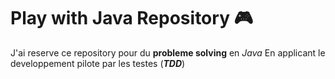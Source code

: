 # Play with Java Repository 🎮

J'ai reserve ce repository pour du **probleme solving** en *Java*
En applicant le developpement pilote par les testes (***TDD***) 
